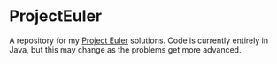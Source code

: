 # ProjectEuler
A repository for my [Project Euler](https://projecteuler.net/) solutions. Code is currently entirely in Java, but this may change as the problems get more advanced.
